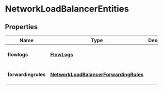 # NetworkLoadBalancerEntities

## Properties
| Name | Type | Description | Notes |
| ------------ | ------------- | ------------- | ------------- |
| **flowlogs** | [**FlowLogs**](FlowLogs.md) |  | [optional] [default to undefined] |
| **forwardingrules** | [**NetworkLoadBalancerForwardingRules**](NetworkLoadBalancerForwardingRules.md) |  | [optional] [default to undefined] |


